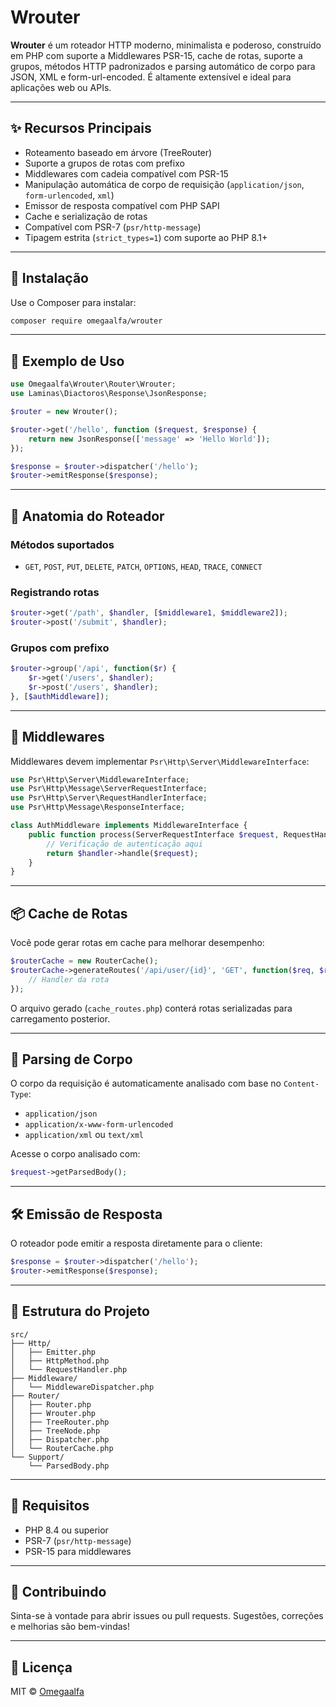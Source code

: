 # Wrouter

**Wrouter** é um roteador HTTP moderno, minimalista e poderoso, construído em PHP com suporte a Middlewares PSR-15, cache de rotas, suporte a grupos, métodos HTTP padronizados e parsing automático de corpo para JSON, XML e form-url-encoded. É altamente extensível e ideal para aplicações web ou APIs.

---

## ✨ Recursos Principais

- Roteamento baseado em árvore (TreeRouter)
- Suporte a grupos de rotas com prefixo
- Middlewares com cadeia compatível com PSR-15
- Manipulação automática de corpo de requisição (`application/json`, `form-urlencoded`, `xml`)
- Emissor de resposta compatível com PHP SAPI
- Cache e serialização de rotas
- Compatível com PSR-7 (`psr/http-message`)
- Tipagem estrita (`strict_types=1`) com suporte ao PHP 8.1+

---

## 🚀 Instalação

Use o Composer para instalar:

```bash
composer require omegaalfa/wrouter
```

---

## 🔧 Exemplo de Uso

```php
use Omegaalfa\Wrouter\Router\Wrouter;
use Laminas\Diactoros\Response\JsonResponse;

$router = new Wrouter();

$router->get('/hello', function ($request, $response) {
    return new JsonResponse(['message' => 'Hello World']);
});

$response = $router->dispatcher('/hello');
$router->emitResponse($response);
```

---

## 🧠 Anatomia do Roteador

### Métodos suportados

- `GET`, `POST`, `PUT`, `DELETE`, `PATCH`, `OPTIONS`, `HEAD`, `TRACE`, `CONNECT`

### Registrando rotas

```php
$router->get('/path', $handler, [$middleware1, $middleware2]);
$router->post('/submit', $handler);
```

### Grupos com prefixo

```php
$router->group('/api', function($r) {
    $r->get('/users', $handler);
    $r->post('/users', $handler);
}, [$authMiddleware]);
```

---

## 🧩 Middlewares

Middlewares devem implementar `Psr\Http\Server\MiddlewareInterface`:

```php
use Psr\Http\Server\MiddlewareInterface;
use Psr\Http\Message\ServerRequestInterface;
use Psr\Http\Server\RequestHandlerInterface;
use Psr\Http\Message\ResponseInterface;

class AuthMiddleware implements MiddlewareInterface {
    public function process(ServerRequestInterface $request, RequestHandlerInterface $handler): ResponseInterface {
        // Verificação de autenticação aqui
        return $handler->handle($request);
    }
}
```

---

## 📦 Cache de Rotas

Você pode gerar rotas em cache para melhorar desempenho:

```php
$routerCache = new RouterCache();
$routerCache->generateRoutes('/api/user/{id}', 'GET', function($req, $res) {
    // Handler da rota
});
```

O arquivo gerado (`cache_routes.php`) conterá rotas serializadas para carregamento posterior.

---

## 🧪 Parsing de Corpo

O corpo da requisição é automaticamente analisado com base no `Content-Type`:

- `application/json`
- `application/x-www-form-urlencoded`
- `application/xml` ou `text/xml`

Acesse o corpo analisado com:

```php
$request->getParsedBody();
```

---

## 🛠️ Emissão de Resposta

O roteador pode emitir a resposta diretamente para o cliente:

```php
$response = $router->dispatcher('/hello');
$router->emitResponse($response);
```

---

## 📁 Estrutura do Projeto

```
src/
├── Http/
│   ├── Emitter.php
│   ├── HttpMethod.php
│   └── RequestHandler.php
├── Middleware/
│   └── MiddlewareDispatcher.php
├── Router/
│   ├── Router.php
│   ├── Wrouter.php
│   ├── TreeRouter.php
│   ├── TreeNode.php
│   ├── Dispatcher.php
│   └── RouterCache.php
└── Support/
    └── ParsedBody.php
```

---

## 📜 Requisitos

- PHP 8.4 ou superior
- PSR-7 (`psr/http-message`)
- PSR-15 para middlewares

---

## 🤝 Contribuindo

Sinta-se à vontade para abrir issues ou pull requests.
Sugestões, correções e melhorias são bem-vindas!

---

## 🪪 Licença

MIT © [Omegaalfa](https://github.com/omegaalfa)
